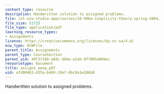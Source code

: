 ```yaml
---
content_type: resource
description: Handwritten solution to assigned problems.
file: /ol-ocw-studio-app/courses/18-996a-simplicity-theory-spring-2004/afd90463d35a646919e76bc9a1e186b8_assign1_wang.pdf
file_size: 51725
file_type: application/pdf
learning_resource_types:
- Assignments
license: https://creativecommons.org/licenses/by-nc-sa/4.0/
ocw_type: OCWFile
parent_title: Assignments
parent_type: CourseSection
parent_uid: 49f37188-a0dc-dbbe-e2ab-8f7005a009ec
resourcetype: Document
title: assign1_wang.pdf
uid: afd90463-d35a-6469-19e7-6bc9a1e186b8
---
```

Handwritten solution to assigned problems.